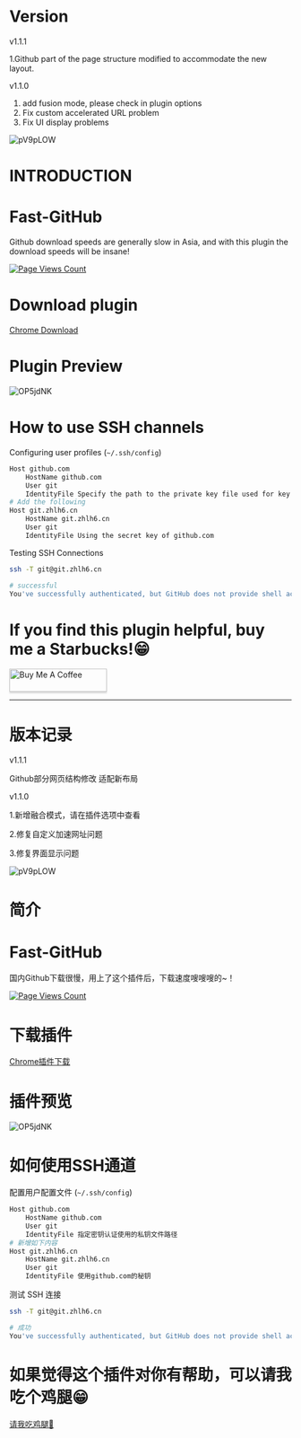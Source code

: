 # Version

v1.1.1

1.Github part of the page structure modified to accommodate the new layout.

v1.1.0

1. add fusion mode, please check in plugin options
2. Fix custom accelerated URL problem
3. Fix UI display problems

![pV9pLOW](https://i.imgur.com/pV9pLOW.png)


# INTRODUCTION

# Fast-GitHub
Github download speeds are generally slow in Asia, and with this plugin the download speeds will be insane!

[![Page Views Count](https://badges.toozhao.com/badges/01EH1R0YMQANV1ACQXTEBK7JCN/green.svg)](https://badges.toozhao.com/badges/01EH1R0YMQANV1ACQXTEBK7JCN/green.svg "Get your own page views count badge on badges.toozhao.com")

# Download plugin
<a href="https://chrome.google.com/webstore/detail/github%E5%8A%A0%E9%80%9F/mfnkflidjnladnkldfonnaicljppahpg" target="_blank">Chrome Download</a>

# Plugin Preview

![OP5jdNK](https://i.imgur.com/OP5jdNK.png)



# How to use SSH channels

Configuring user profiles (`~/.ssh/config`)

```bash
Host github.com
	HostName github.com
	User git
	IdentityFile Specify the path to the private key file used for key authentication
# Add the following
Host git.zhlh6.cn
	HostName git.zhlh6.cn
	User git
	IdentityFile Using the secret key of github.com
```
Testing SSH Connections
```bash
ssh -T git@git.zhlh6.cn

# successful
You've successfully authenticated, but GitHub does not provide shell access
```
# If you find this plugin helpful, buy me a Starbucks!😁
<a href="https://www.buymeacoffee.com/fhefh2015" target="_blank"><img src="https://www.buymeacoffee.com/assets/img/custom_images/orange_img.png" alt="Buy Me A Coffee" style="height: 41px !important;width: 174px !important;box-shadow: 0px 3px 2px 0px rgba(190, 190, 190, 0.5) !important;-webkit-box-shadow: 0px 3px 2px 0px rgba(190, 190, 190, 0.5) !important;" ></a>

-----
# 版本记录

v1.1.1

Github部分网页结构修改 适配新布局

v1.1.0

1.新增融合模式，请在插件选项中查看

2.修复自定义加速网址问题

3.修复界面显示问题

![pV9pLOW](https://i.imgur.com/pV9pLOW.png)

# 简介
# Fast-GitHub

国内Github下载很慢，用上了这个插件后，下载速度嗖嗖嗖的~！

[![Page Views Count](https://badges.toozhao.com/badges/01EH1R0YMQANV1ACQXTEBK7JCN/green.svg)](https://badges.toozhao.com/badges/01EH1R0YMQANV1ACQXTEBK7JCN/green.svg "Get your own page views count badge on badges.toozhao.com")

# 下载插件
<a href="https://chrome.google.com/webstore/detail/github%E5%8A%A0%E9%80%9F/mfnkflidjnladnkldfonnaicljppahpg" target="_blank">Chrome插件下载</a>

# 插件预览

![OP5jdNK](https://i.imgur.com/OP5jdNK.png)

# 如何使用SSH通道

配置用户配置文件 (`~/.ssh/config`)

```bash
Host github.com
	HostName github.com
	User git
	IdentityFile 指定密钥认证使用的私钥文件路径
# 新增如下内容
Host git.zhlh6.cn
	HostName git.zhlh6.cn
	User git
	IdentityFile 使用github.com的秘钥
```
测试 SSH 连接
```bash
ssh -T git@git.zhlh6.cn

# 成功
You've successfully authenticated, but GitHub does not provide shell access
```
# 如果觉得这个插件对你有帮助，可以请我吃个鸡腿😁
<a href="https://dun.mianbaoduo.com/@justdoit" target="_blank">请我吃鸡腿🍗</a>
